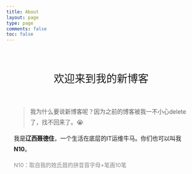 ```yaml
---
title: About
layout: page
type: page
comments: false
toc: false
---
```


<style>
.about-page {
    max-width: 800px;
    margin: 0 auto;
    padding: 20px;
}

.about-title {
    text-align: center;
    font-size: 2em;
    margin-bottom: 2em;
    font-weight: normal;
    border: none !important;
    position: relative;
}

.about-title::before {
    display: none !important;
}

.about-content {
    font-size: 1.1em;
    line-height: 1.8;
}

.about-note {
    font-size: 0.95em;
    color: #888;
    margin-top: 0.5em;
}

.article-header, .article-footer, .article-metadata, .widget-toc {
    display: none !important;
}
</style>

<div class="about-page">
    <h1 class="about-title">欢迎来到我的新博客</h1>
    <div class="about-content">
        <blockquote>
            我为什么要说新博客呢？因为之前的博客被我一不小心delete了，找不回来了。😭
        </blockquote>
        <p>
            我是<strong>辽西聂德住</strong>，一个生活在底层的IT运维牛马。你们也可以叫我<strong>N10</strong>。
        </p>
        <p class="about-note">
            N10：取自我的姓氏聂的拼音首字母+笔画10笔
        </p>
    </div>
</div>

